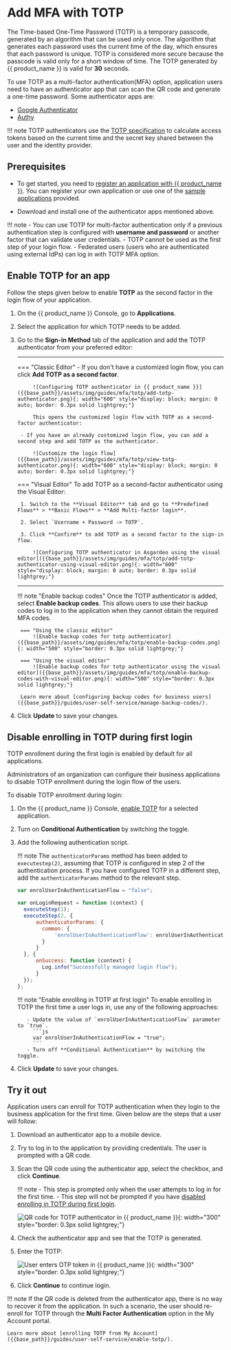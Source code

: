 # Add MFA with TOTP

The Time-based One-Time Password (TOTP) is a temporary passcode, generated by an algorithm that can be used only once. The algorithm that generates each password uses the current time of the day, which ensures that each password is unique.
TOTP is considered more secure because the passcode is valid only for a short window of time. The TOTP generated by {{ product_name }} is valid for **30** seconds.

To use TOTP as a multi-factor authentication(MFA) option, application users need to have an authenticator app that can scan the QR code and generate a one-time password. Some authenticator apps are:

- [Google Authenticator](https://play.google.com/store/apps/details?id=com.google.android.apps.authenticator2)
- [Authy](https://play.google.com/store/apps/details?id=com.authy.authy)

!!! note
    TOTP authenticators use the [TOTP specification](https://datatracker.ietf.org/doc/html/rfc6238) to calculate access tokens based on the current time and the secret key shared between the user and the identity provider.

## Prerequisites
- To get started, you need to [register an application with {{ product_name }}]({{base_path}}/guides/applications/). You can register your own application or use one of the [sample applications]({{base_path}}/get-started/try-samples/) provided.

- Download and install one of the authenticator apps mentioned above.

!!! note
    - You can use TOTP for multi-factor authentication only if a previous authentication step is configured with **username and password** or another factor that can validate user credentials.
    - TOTP cannot be used as the first step of your login flow.
    - Federated users (users who are authenticated using external IdPs) can log in with TOTP MFA option.

## Enable TOTP for an app

Follow the steps given below to enable **TOTP** as the second factor in the login flow of your application.

1. On the {{ product_name }} Console, go to **Applications**.

2. Select the application for which TOTP needs to be added.

3. Go to the **Sign-in Method** tab of the application and add the TOTP authenticator from your preferred editor:

    ---
    === "Classic Editor"
        - If you don't have a customized login flow, you can click **Add TOTP as a second factor**.

            ![Configuring TOTP authenticator in {{ product_name }}]({{base_path}}/assets/img/guides/mfa/totp/add-totp-authenticator.png){: width="600" style="display: block; margin: 0 auto; border: 0.3px solid lightgrey;"}

            This opens the customized login flow with TOTP as a second-factor authenticator:

        - If you have an already customized login flow, you can add a second step and add TOTP as the authenticator.
            
            ![Customize the login flow]({{base_path}}/assets/img/guides/mfa/totp/view-totp-authenticator.png){: width="600" style="display: block; margin: 0 auto; border: 0.3px solid lightgrey;"}

    === "Visual Editor"
        To add TOTP as a second-factor authenticator using the Visual Editor:

        1. Switch to the **Visual Editor** tab and go to **Predefined Flows** > **Basic Flows** > **Add Multi-factor login**.

        2. Select `Username + Password -> TOTP`.

        3. Click **Confirm** to add TOTP as a second factor to the sign-in flow.

            ![Configuring TOTP authenticator in Asgardeo using the visual editor]({{base_path}}/assets/img/guides/mfa/totp/add-totp-authenticator-using-visual-editor.png){: width="600" style="display: block; margin: 0 auto; border: 0.3px solid lightgrey;"}

    ---

    !!! note "Enable backup codes"
        Once the TOTP authenticator is added, select **Enable backup codes**. This allows users to use their backup codes to log in to the application when they cannot obtain the required MFA codes.

        === "Using the classic editor"
            ![Enable backup codes for totp authenticator]({{base_path}}/assets/img/guides/mfa/totp/enable-backup-codes.png){: width="500" style="border: 0.3px solid lightgrey;"}
        
        === "Using the visual editor"
            ![Enable backup codes for totp authenticator using the visual editor]({{base_path}}/assets/img/guides/mfa/totp/enable-backup-codes-with-visual-editor.png){: width="500" style="border: 0.3px solid lightgrey;"}

        Learn more about [configuring backup codes for business users]({{base_path}}/guides/user-self-service/manage-backup-codes/).

4. Click **Update** to save your changes.

## Disable enrolling in TOTP during first login

TOTP enrollment during the first login is enabled by default for all applications.

Administrators of an organization can configure their business applications to disable TOTP enrollment during the login flow of the users.

To disable TOTP enrollment during login:

1. On the {{ product_name }} Console, [enable TOTP](#enable-totp-for-an-app)  for a selected application.
2. Turn on **Conditional Authentication** by switching the toggle.
3. Add the following authentication script.

    !!! note
        The `authenticatorParams` method has been added to `executestep(2)`, assuming that TOTP is configured in step 2 of the authentication process. If you have configured TOTP in a different step, add the `authenticatorParams` method to the relevant step.

    ``` js
    var enrolUserInAuthenticationFlow = "false";

    var onLoginRequest = function (context) {
      executeStep(1);
      executeStep(2, {
          authenticatorParams: {
            common: {
                'enrolUserInAuthenticationFlow': enrolUserInAuthenticationFlow
            }
          }
      }, {
          onSuccess: function (context) {
            Log.info("Successfully managed login flow");
          }
      });
    };
    ```

    !!! note "Enable enrolling in TOTP at first login"
        To enable enrolling in TOTP the first time a user logs in, use any of the following approaches:
          
          - Update the value of `enrolUserInAuthenticationFlow` parameter to `true`.
            ```js 
            var enrolUserInAuthenticationFlow = "true";
            ```
          - Turn off **Conditional Authentication** by switching the toggle.

4. Click **Update** to save your changes.

## Try it out

Application users can enroll for TOTP authentication when they login to the business application for the first time. Given below are the steps that a user will follow:

1. Download an authenticator app to a mobile device.
2. Try to log in to the application by providing credentials. The user is prompted with a QR code.
3. Scan the QR code using the authenticator app, select the checkbox, and click **Continue**.

    !!! note
        - This step is prompted only when the user attempts to log in for the first time.
        - This step will not be prompted if you have [disabled enrolling in TOTP during first login](#disable-enrolling-in-totp-during-first-login).

    ![QR code for TOTP authenticator in {{ product_name }}]({{base_path}}/assets/img/guides/mfa/totp/scan-qr-code-totp.png){: width="300" style="border: 0.3px solid lightgrey;"}

4. Check the authenticator app and see that the TOTP is generated.

5. Enter the TOTP:
  
    ![User enters OTP token in {{ product_name }}]({{base_path}}/assets/img/guides/mfa/totp/enter-otp-token.png){: width="300" style="border: 0.3px solid lightgrey;"}

6. Click **Continue** to continue login.

!!! note
    If the QR code is deleted from the authenticator app, there is no way to recover it from the application. In such a scenario, the user should re-enroll for TOTP through the <b>Multi Factor Authentication</b> option in the My Account portal.

    Learn more about [enrolling TOTP from My Account]({{base_path}}/guides/user-self-service/enable-totp/).